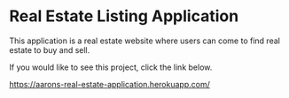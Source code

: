 # Real Estate Listing Application

This application is a real estate website where users can come to find real estate to buy and sell.

If you would like to see this project, click the link below.

https://aarons-real-estate-application.herokuapp.com/
